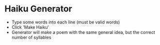 # Haiku Generator

- Type some words into each line (must be valid words)
- Click 'Make Haiku'
- Generator will make a poem with the same general idea, but the correct number of syllables
